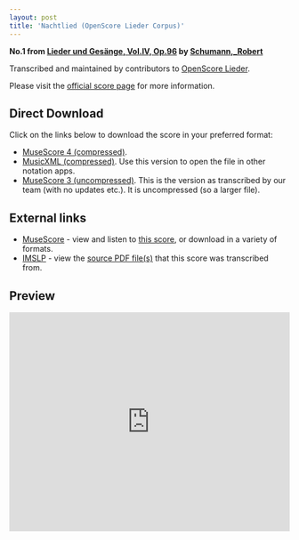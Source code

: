 ```yaml
---
layout: post
title: 'Nachtlied (OpenScore Lieder Corpus)'
---
```


__No.1 from [Lieder und Gesänge, Vol.IV, Op.96](https://fourscoreandmore.org/openscore/lieder/Schumann%2C_Robert/Lieder_und_Ges%C3%A4nge%2C_Vol.IV%2C_Op.96/) by [Schumann,_Robert](https://fourscoreandmore.org/openscore/lieder/Schumann%2C_Robert)__

Transcribed and maintained by contributors to [OpenScore Lieder].

Please visit the [official score page] for more information.

[official score page]: https://musescore.com/openscore-lieder-corpus/scores/6984262
[OpenScore Lieder]: https://musescore.com/openscore-lieder-corpus

## Direct Download

Click on the links below to download the score in your preferred format:
- [MuseScore 4 (compressed)](https://fourscoreandmore.org/openscore/lieder/Schumann%2C_Robert/Lieder_und_Ges%C3%A4nge%2C_Vol.IV%2C_Op.96/1_Nachtlied.mscz).
- [MusicXML (compressed)](https://fourscoreandmore.org/openscore/lieder/Schumann%2C_Robert/Lieder_und_Ges%C3%A4nge%2C_Vol.IV%2C_Op.96/1_Nachtlied.mxl). Use this version to open the file in other notation apps.
- [MuseScore 3 (uncompressed)](https://raw.githubusercontent.com/OpenScore/Lieder/refs/heads/main/scores/Schumann%2C_Robert/Lieder_und_Ges%C3%A4nge%2C_Vol.IV%2C_Op.96/1_Nachtlied/lc6984262.mscx). This is the version as transcribed by our team (with no updates etc.). It is uncompressed (so a larger file).

## External links

- [MuseScore] - view and listen to [this score][MuseScore], or download in a variety of formats.
- [IMSLP] - view the [source PDF file(s)][IMSLP] that this score was transcribed from.

[MuseScore]: https://musescore.com/score/6984262
[IMSLP]: https://imslp.org/wiki/Special:ReverseLookup/271883

## Preview

<iframe width="100%" height="394" src="https://musescore.com/openscore-lieder-corpus/scores/6984262/embed" frameborder="0" allowfullscreen allow="autoplay; fullscreen"></iframe>
